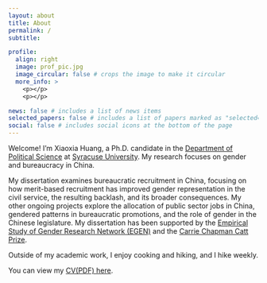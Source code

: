 ```yaml
---
layout: about
title: About
permalink: /
subtitle: 

profile:
  align: right
  image: prof_pic.jpg
  image_circular: false # crops the image to make it circular
  more_info: >
    <p></p>
    <p></p>

news: false # includes a list of news items
selected_papers: false # includes a list of papers marked as "selected={true}"
social: false # includes social icons at the bottom of the page
---
```



Welcome! I’m Xiaoxia Huang, a Ph.D. candidate in the [Department of Political Science](https://www.maxwell.syr.edu/academics/political-science-department) at [Syracuse University](https://www.syracuse.edu/). My research focuses on gender and bureaucracy in China.

My dissertation examines bureaucratic recruitment in China, focusing on how merit-based recruitment has improved gender representation in the civil service, the resulting backlash, and its broader consequences. My other ongoing projects explore the allocation of public sector jobs in China, gendered patterns in bureaucratic promotions, and the role of gender in the Chinese legislature. My dissertation has been supported by the [Empirical Study of Gender Research Network (EGEN)](http://www.egenpolisci.org/) and the [Carrie Chapman Catt Prize](https://cattcenter.iastate.edu/research/catt-prize/).

Outside of my academic work, I enjoy cooking and hiking, and I hike weekly.

You can view my [CV(PDF) here](/assets/pdf/xiaoxia_huang_cv.pdf).

